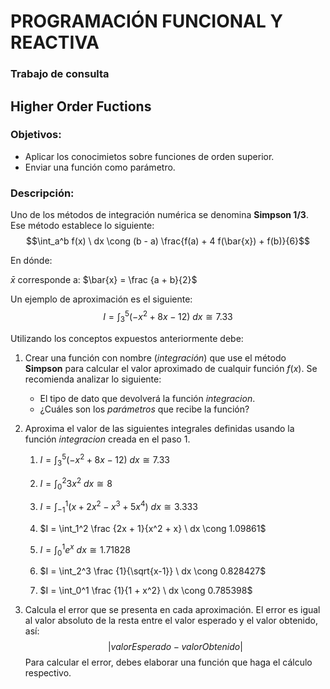 # PROGRAMACIÓN FUNCIONAL Y REACTIVA
### Trabajo de consulta
## Higher Order Fuctions

### Objetivos:
- Aplicar los conocimietos sobre funciones de orden superior.
- Enviar una función como parámetro.
### Descripción:
Uno de los métodos de integración numérica se denomina **Simpson 1/3**. Ese método 
establece lo siguiente: 
$$\int_a^b f(x) \ dx \cong (b - a) \frac{f(a) + 4 f(\bar{x}) + f(b)}{6}$$

En dónde:

$\bar{x}$ corresponde a: $\bar{x} = \frac {a + b}{2}$

Un ejemplo de aproximación es el siguiente:
$$I = \int_3^5 (-x^2 + 8x - 12) \ dx \cong 7.33$$

Utilizando los conceptos expuestos anteriormente debe:
1. Crear una función con nombre (*integración*) que use el método **Simpson** para
calcular el valor aproximado de cualquir función $f(x)$. Se recomienda analizar lo 
siguiente:
    - El tipo de dato que devolverá la función *integracion*.
    - ¿Cuáles son los *parámetros* que recibe la función?
2. Aproxima el valor de las siguientes integrales definidas usando la función
   *integracion* creada en el paso 1.
   1. $I = \int_3^5 (-x^2 + 8x - 12) \ dx \cong 7.33$

   2. $I = \int_0^2 3x^2 \ dx \cong 8$

   3. $I = \int_{-1}^{1} (x + 2x^2 - x^3 + 5x^4) \ dx \cong 3.333$

   4. $I = \int_1^2 \frac {2x + 1}{x^2 + x} \ dx \cong 1.09861$

   5. $I = \int_0^1 e^x \ dx \cong 1.71828$

   6. $I = \int_2^3 \frac {1}{\sqrt{x-1}} \ dx \cong 0.828427$

   7. $I = \int_0^1 \frac {1}{1 + x^2} \ dx \cong 0.785398$

4. Calcula el error que se presenta en cada aproximación. El error es igual al valor
   absoluto de la resta entre el valor esperado y el valor obtenido, así: 
$$|valorEsperado - valorObtenido|$$
Para calcular el error, debes elaborar una función que haga el cálculo respectivo.
